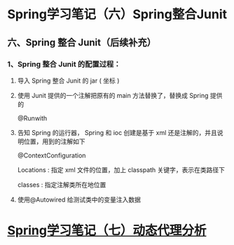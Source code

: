 # Spring学习笔记（六）Spring整合Junit

## 六、Spring 整合 Junit（后续补充）

### 1、Spring 整合 Junit 的配置过程：

1. 导入 Spring 整合 Junit 的 jar ( 坐标 )
2. 使用 Junit 提供的一个注解把原有的 main 方法替换了，替换成 Spring 提供的

    @Runwith

3. 告知 Spring 的运行器， Spring 和 ioc 创建是基于 xml 还是注解的，并且说明位置，用到的注解如下

    @ContextConfiguration

    Locations : 指定 xml 文件的位置，加上 classpath 关键字，表示在类路径下

    classes : 指定注解类所在地位置

4. 使用@Autowired 给测试类中的变量注入数据

# [Spring学习笔记（七）动态代理分析](Spring学习笔记（七）动态代理分析.md)